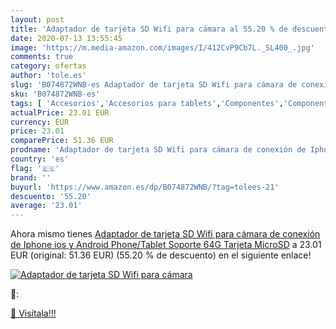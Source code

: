 ```yaml
---
layout: post
title: 'Adaptador de tarjeta SD Wifi para cámara al 55.20 % de descuento'
date: 2020-07-13 13:55:45
image: 'https://m.media-amazon.com/images/I/412CvP9Cb7L._SL400_.jpg'
comments: true
category: ofertas
author: 'tole.es'
slug: 'B074872WNB-es Adaptador de tarjeta SD Wifi para cámara de conexión de...'
sku: 'B074872WNB-es'
tags: [ 'Accesorios','Accesorios para tablets','Componentes','Componentes y piezas para portátiles','Informática','Teclados de repuesto para portátiles y netbooks','Teclados para tablets','iphone', ]
actualPrice: 23.01 EUR
currency: EUR
price: 23.01
comparePrice: 51.36 EUR
prodname: 'Adaptador de tarjeta SD Wifi para cámara de conexión de Iphone ios  y Android Phone/Tablet Soporte 64G Tarjeta MicroSD'
country: 'es'
flag: '🇪🇸'
brand: ''
buyurl: 'https://www.amazon.es/dp/B074872WNB/?tag=tolees-21'
descuento: '55.20'
average: '23.01'
---
```


Ahora mismo tienes [Adaptador de tarjeta SD Wifi para cámara de conexión de Iphone ios  y Android Phone/Tablet Soporte 64G Tarjeta MicroSD](https://www.amazon.es/dp/B074872WNB/?tag=tolees-21) a 23.01 EUR (original: 51.36 EUR) (55.20 %  de descuento) en el siguiente enlace!

[![Adaptador de tarjeta SD Wifi para cámara](https://m.media-amazon.com/images/I/412CvP9Cb7L._SL400_.jpg)](https://www.amazon.es/dp/B074872WNB/?tag=tolees-21)

🔎:


[🛒 Visítala!!!](https://www.amazon.es/dp/B074872WNB/?tag=tolees-21)
